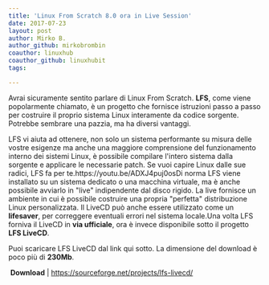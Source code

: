 ```yaml
---
title: 'Linux From Scratch 8.0 ora in Live Session'
date: 2017-07-23
layout: post
author: Mirko B.
author_github: mirkobrombin
coauthor: linuxhub
coauthor_github: linuxhubit
tags:

---
```

<p style="text-align: left;">Avrai sicuramente sentito parlare di Linux From Scratch. <strong>LFS</strong>, come viene popolarmente chiamato, è un progetto che fornisce istruzioni passo a passo per costruire il proprio sistema Linux interamente da codice sorgente. Potrebbe sembrare una pazzia, ma ha diversi vantaggi.</p>LFS vi aiuta ad ottenere, non solo un sistema performante su misura delle vostre esigenze ma anche una maggiore comprensione del funzionamento interno dei sistemi Linux, è possibile compilare l'intero sistema dalla sorgente e applicare le necessarie patch. Se vuoi capire Linux dalle sue radici, LFS fa per te.https://youtu.be/ADXJ4puj0osDi norma LFS viene installato su un sistema dedicato o una macchina virtuale, ma è anche possibile avviarlo in "live" indipendente dal disco rigido. La live fornisce un ambiente in cui è possibile costruire una propria "perfetta" distribuzione Linux personalizzata. Il LiveCD può anche essere utilizzato come un <strong>lifesaver</strong>, per correggere eventuali errori nel sistema locale.Una volta LFS forniva il LiveCD in <strong>via ufficiale</strong>, ora è invece disponibile sotto il progetto <strong>LFS LiveCD</strong>.<p style="text-align: left;">Puoi scaricare LFS LiveCD dal link qui sotto. La dimensione del download è poco più di <strong>230Mb</strong>.</p>&nbsp;<strong>Download</strong> | <a href="https://sourceforge.net/projects/lfs-livecd/">https://sourceforge.net/projects/lfs-livecd/</a>